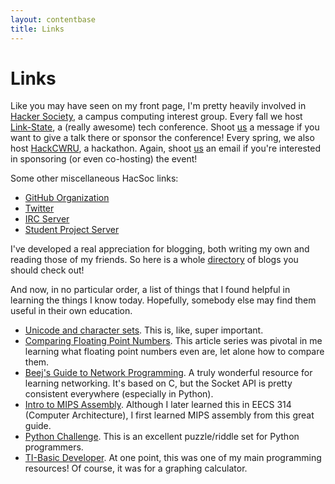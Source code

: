```yaml
---
layout: contentbase
title: Links
---
```

# Links

Like you may have seen on my front page, I'm pretty heavily involved in
[Hacker Society][hacsoc], a campus computing interest group.  Every fall we host
[Link-State][], a (really awesome) tech conference.  Shoot [us][officers] a
message if you want to give a talk there or sponsor the conference!  Every
spring, we also host [HackCWRU][], a hackathon.  Again, shoot [us][officers] an
email if you're interested in sponsoring (or even co-hosting) the event!

[hacsoc]: http://hacsoc.org
[officers]: mailto:hacsoc-officers@case.edu
[Link-State]: http://acm.case.edu/acm/conference/
[HackCWRU]: http://hack.cwru.edu

Some other miscellaneous HacSoc links:

- [GitHub Organization](https://github.com/hacsoc)
- [Twitter](https://twitter.com/cwruacm)
- [IRC Server](http://irc.case.edu)
- [Student Project Server](http://people.acm.case.edu)

I've developed a real appreciation for blogging, both writing my own and reading
those of my friends.  So here is a whole
[directory](http://hacsoc.org/wiki/directory) of blogs you should check out!

And now, in no particular order, a list of things that I found helpful in
learning the things I know today.  Hopefully, somebody else may find them useful
in their own education.

- [Unicode and character sets][joel-unicode]. This is, like, super important.
- [Comparing Floating Point Numbers][float].  This article series was pivotal in
  me learning what floating point numbers even are, let alone how to compare
  them.
- [Beej's Guide to Network Programming][beej].  A truly wonderful resource for
  learning networking.  It's based on C, but the Socket API is pretty consistent
  everywhere (especially in Python).
- [Intro to MIPS Assembly][mips].  Although I later learned this in EECS 314
  (Computer Architecture), I first learned MIPS assembly from this great guide.
- [Python Challenge][py-chal].  This is an excellent puzzle/riddle set for
  Python programmers.
- [TI-Basic Developer][tibasicdev].  At one point, this was one of my main
  programming resources!  Of course, it was for a graphing calculator.

[joel-unicode]: http://www.joelonsoftware.com/articles/Unicode.html
[beej]: http://beej.us/guide/bgnet/
[mips]: http://chortle.ccsu.edu/assemblytutorial/index.html
[py-chal]: http://www.pythonchallenge.com/
[tibasicdev]: http://tibasicdev.wikidot.com/
[float]: https://randomascii.wordpress.com/2012/02/25/comparing-floating-point-numbers-2012-edition/

